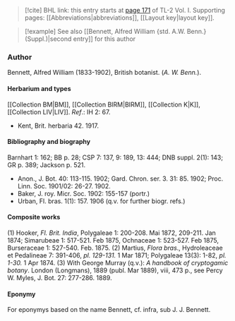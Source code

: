 > [!cite] BHL link: this entry starts at [page 171](https://www.biodiversitylibrary.org/item/103414#page/219/mode/1up) of TL-2 Vol. I.
> Supporting pages: [[Abbreviations|abbreviations]], [[Layout key|layout key]].

> [!example] See also [[Bennett, Alfred William {std. A.W. Benn.} (Suppl.)|second entry]] for this author

### Author

Bennett, Alfred William (1833-1902), British botanist. (*A. W. Benn.*).

#### Herbarium and types

[[Collection BM|BM]], [[Collection BIRM|BIRM]], [[Collection K|K]], [[Collection LIV|LIV]].
*Ref*.: IH 2: 67.
- Kent, Brit. herbaria 42. 1917.

#### Bibliography and biography

Barnhart 1: 162; BB p. 28; CSP 7: 137, 9: 189, 13: 444; DNB suppl. 2(1): 143; GR p. 389; Jackson p. 521.
- Anon., J. Bot. 40: 113-115. 1902; Gard. Chron. ser. 3. 31: 85. 1902; Proc. Linn. Soc. 1901/02: 26-27. 1902.
- Baker, J. roy. Micr. Soc. 1902: 155-157 (portr.)
- Urban, Fl. bras. 1(1): 157. 1906 (q.v. for further biogr. refs.)

#### Composite works

(1) Hooker, *Fl. Brit. India*, Polygaleae 1: 200-208. Mai 1872, 209-211. Jan 1874; Simarubeae 1: 517-521. Feb 1875, Ochnaceae 1: 523-527. Feb 1875, Burseraceae 1: 527-540. Feb. 1875.
(2) Martius, *Flora bras*., Hydroleaceae et Pedalineae 7: 391-406, *pl. 129-131.* 1 Mar 1871; Polygaleae 13(3): 1-82, *pl. 1-30.* 1 Apr 1874.
(3) With George Murray (q.v.): *A handbook of cryptogamic botany*. London (Longmans), 1889 (publ. Mar 1889), viii, 473 p., see Percy W. Myles, J. Bot. 27: 277-286. 1889.

#### Eponymy

For eponymys based on the name Bennett, cf. infra, sub J. J. Bennett.

